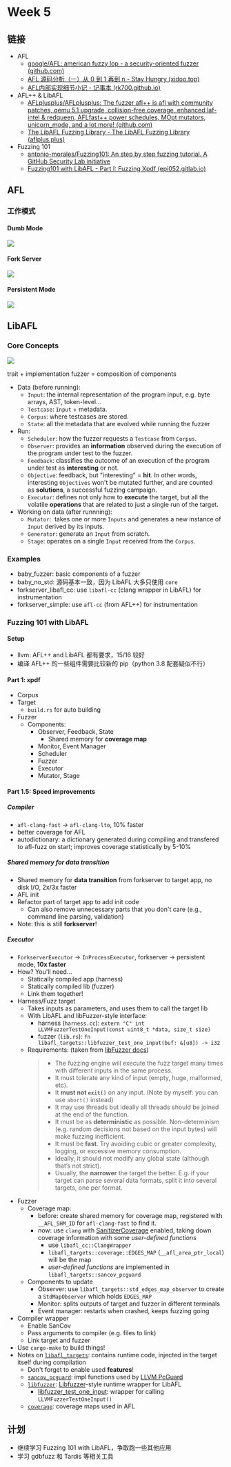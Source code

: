 # Week 5
## 链接
- AFL
	- [google/AFL: american fuzzy lop - a security-oriented fuzzer (github.com)](https://github.com/google/AFL)
	- [AFL 源码分析（一）从 0 到 1 再到 n - Stay Hungry (xidoo.top)](https://xidoo.top/2022/01/afl-rsc/)
	- [AFL内部实现细节小记 - 记事本 (rk700.github.io)](https://rk700.github.io/2017/12/28/afl-internals/)
- AFL++ & LibAFL
	- [AFLplusplus/AFLplusplus: The fuzzer afl++ is afl with community patches, qemu 5.1 upgrade, collision-free coverage, enhanced laf-intel & redqueen, AFLfast++ power schedules, MOpt mutators, unicorn_mode, and a lot more! (github.com)](https://github.com/AFLplusplus/AFLplusplus)
	- [The LibAFL Fuzzing Library - The LibAFL Fuzzing Library (aflplus.plus)](https://aflplus.plus/libafl-book/libafl.html)
- Fuzzing 101
	- [antonio-morales/Fuzzing101: An step by step fuzzing tutorial. A GitHub Security Lab initiative](https://github.com/antonio-morales/Fuzzing101/tree/main)
	- [Fuzzing101 with LibAFL - Part I: Fuzzing Xpdf (epi052.gitlab.io)](https://epi052.gitlab.io/notes-to-self/blog/2021-11-01-fuzzing-101-with-libafl/)
## AFL
### 工作模式
#### Dumb Mode
![](graph/dumb_mode.png)
#### Fork Server
![](graph/fork_server.png)
#### Persistent Mode
![](graph/persistent_mode.png)
## LibAFL 
### Core Concepts
![](graph/fuzzing_stages.png)

trait + implementation
fuzzer = composition of components
- Data (before running):
	- `Input`: the internal representation of the program input, e.g. byte arrays, AST, token-level...
	- `Testcase`: `Input` + metadata.
	- `Corpus`: where testcases are stored.
	- `State`: all the metadata that are evolved while running the fuzzer
- Run:
	- `Scheduler`: how the fuzzer requests a `Testcase` from `Corpus`.
	- `Observer`: provides an **information** observed during the execution of the program under test to the fuzzer.
	- `Feedback`: classifies the outcome of an execution of the program under test as **interesting** or not.
	- `Objective`: feedback, but "interesting" = **hit**. In other words, interesting `Objectives` won't be mutated further, and are counted as **solutions**, a successful fuzzing campaign.
	- `Executor`: defines not only how to **execute** the target, but all the volatile **operations** that are related to just a single run of the target.
- Working on data (after runnning):
	- `Mutator`:  takes one or more `Inputs` and generates a new instance of `Input` derived by its inputs.
	- `Generator`: generate an `Input` from scratch.
	- `Stage`: operates on a single `Input` received from the `Corpus`.
### Examples
- baby_fuzzer: basic components of a fuzzer
- baby_no_std: 源码基本一致，因为 LibAFL 大多只使用 `core`
- forkserver_libafl_cc: use `libafl-cc` (clang wrapper in LibAFL) for instrumentation
- forkserver_simple: use `afl-cc` (from AFL++) for instrumentation
### Fuzzing 101 with LibAFL
#### Setup
- llvm: AFL++ and LibAFL 都有要求，15/16 较好
- 编译 AFL++ 的一些组件需要比较新的 pip（python 3.8 配套疑似不行）
#### Part 1: xpdf
- Corpus
- Target
	- `build.rs` for auto building
- Fuzzer
	- Components:
		- Observer, Feedback, State
			- Shared memory for **coverage map**
		- Monitor, Event Manager
		- Scheduler
		- Fuzzer
		- Executor
		- Mutator, Stage
#### Part 1.5: Speed improvements
##### Compiler
- `afl-clang-fast` -> `afl-clang-lto`, 10% faster
- better coverage for AFL
- autodictionary: a dictionary generated during compiling and transfered to afl-fuzz on start; improves coverage statistically by 5-10%
##### Shared memory for data transition
- Shared memory for **data transition** from forkserver to target app, no disk I/O, 2x/3x faster
- AFL init
- Refactor part of target app to add init code
	- Can also remove unnecessary parts that you don't care (e.g., command line parsing, validation)
- Note: this is still **forkserver**!
##### Executor
- `ForkserverExecutor` -> `InProcessExecutor`, forkserver -> persistent mode, **10x faster**
- How? You'll need...
	- Statically compiled app (harness)
	- Statically compiled lib (fuzzer)
	- Link them together!
- Harness/Fuzz target
	- Takes inputs as parameters, and uses them to call the target lib
	- With LibAFL and libFuzzer-style interface:
		- harness (`harness.cc`): `extern "C" int LLVMFuzzerTestOneInput(const uint8_t *data, size_t size)`
		- fuzzer (`lib.rs`): `fn libafl_targets::libfuzzer_test_one_input(buf: &[u8]) -> i32`
	- Requirements: (taken from [libFuzzer docs](https://llvm.org/docs/LibFuzzer.html#fuzz-target))
		> - The fuzzing engine will execute the fuzz target many times with different inputs in the same process.
		> - It must tolerate any kind of input (empty, huge, malformed, etc).
		> - It **must not `exit()`** on any input. (Note by myself: you can use `abort()` instead)
		> - It may use threads but ideally all threads should be joined at the end of the function.
		> - It must be as **deterministic** as possible. Non-determinism (e.g. random decisions not based on the input bytes) will make fuzzing inefficient.
		> - It must be **fast**. Try avoiding cubic or greater complexity, logging, or excessive memory consumption.
		> - Ideally, it should not modify any global state (although that’s not strict).
		> - Usually, the **narrower** the target the better. E.g. if your target can parse several data formats, split it into several targets, one per format.
- Fuzzer
	- Coverage map:
		- before: create shared memory for coverage map, registered with  `__AFL_SHM_ID` for `afl-clang-fast` to find it.
		- now: use `clang` with [SanitizerCoverage](https://clang.llvm.org/docs/SanitizerCoverage.html#introduction) enabled, taking down coverage information with some *user-defined functions*
			- use `libafl_cc::ClangWrapper`
			- `libafl_targets::coverage::EDGES_MAP` (`__afl_area_ptr_local`) will be the map
			- *user-defined functions* are implemented in `libafl_targets::sancov_pcguard`
	- Components to update
		- Observer: use `libafl_targets::std_edges_map_observer` to create a `StdMapObserver` which holds `EDGES_MAP`
		- Monitor: splits outputs of target and fuzzer in different terminals
		- Event manager: restarts when crashed, keeps fuzzing going
- Compiler wrapper
	- Enable SanCov
	- Pass arguments to compiler (e.g. files to link)
	- Link target and fuzzer
- Use `cargo-make` to build things!
- Notes on [`libafl_targets`](https://docs.rs/libafl_targets/0.11.2/libafl_targets/index.html): contains runtime code, injected in the target itself during compilation
	- Don't forget to enable used **features**!
	- [`sancov_pcguard`](https://docs.rs/libafl_targets/0.11.2/libafl_targets/sancov_pcguard/index.html): impl functions used by [LLVM PcGuard](https://clang.llvm.org/docs/SanitizerCoverage.html#tracing-pcs-with-guards)
	- [`libfuzzer`](https://docs.rs/libafl_targets/0.11.2/libafl_targets/libfuzzer/index.html): [Libfuzzer](https://www.llvm.org/docs/LibFuzzer.html)-style runtime wrapper for LibAFL
		- [libfuzzer_test_one_input](https://docs.rs/libafl_targets/0.11.2/libafl_targets/libfuzzer/fn.libfuzzer_test_one_input.html): wrapper for calling `LLVMFuzzerTestOneInput()`
	- [`coverage`](https://docs.rs/libafl_targets/0.11.2/libafl_targets/coverage/index.html): coverage maps used in AFL
## 计划
- 继续学习 Fuzzing 101 with LibAFL，争取跑一些其他应用
- 学习 gdbfuzz 和 Tardis 等相关工具